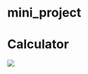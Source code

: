 # mini_project

<h1>Calculator</h1>
<img src="https://stellular-tapioca-b494fa.netlify.app/img/Screenshot%20(1229).png"></img>
